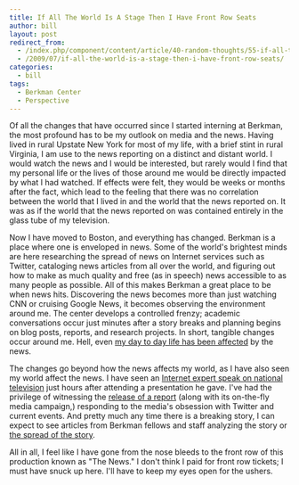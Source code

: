 ```yaml
---
title: If All The World Is A Stage Then I Have Front Row Seats
author: bill
layout: post
redirect_from:
  - /index.php/component/content/article/40-random-thoughts/55-if-all-the-world-is-a-stage-then-i-have-front-row-seats
  - /2009/07/if-all-the-world-is-a-stage-then-i-have-front-row-seats/
categories:
  - bill
tags:
  - Berkman Center
  - Perspective
---
```

Of all the changes that have occurred since I started interning at Berkman, the
most profound has to be my outlook on media and the news. Having lived in rural
Upstate New York for most of my life, with a brief stint in rural Virginia, I
am use to the news reporting on a distinct and distant world. I would watch the
news and I would be interested, but rarely would I find that my personal life
or the lives of those around me would be directly impacted by what I had
watched. If effects were felt, they would be weeks or months after the fact,
which lead to the feeling that there was no correlation between the world that
I lived in and the world that the news reported on. It was as if the world that
the news reported on was contained entirely in the glass tube of my television.

Now I have moved to Boston, and everything has changed. Berkman is a place
where one is enveloped in news. Some of the world's brightest minds are here
researching the spread of news on Internet services such as Twitter, cataloging
news articles from all over the world, and figuring out how to make as much
quality and free (as in speech) news accessible to as many people as possible.
All of this makes Berkman a great place to be when news hits. Discovering the
news becomes more than just watching CNN or cruising Google News, it becomes
observing the environment around me. The center develops a controlled frenzy;
academic conversations occur just minutes after a story breaks and planning
begins on blog posts, reports, and research projects. In short, tangible
changes occur around me. Hell, even [my day to day life has been affected][1]
by the news.

The changes go beyond how the news affects my world, as I have also seen my
world affect the news. I have seen an
[Internet expert speak on national television][2] just hours after attending a
presentation he gave. I've had the privilege of witnessing the
[release of a report][3] (along with its on-the-fly media campaign,) responding
to the media's obsession with Twitter and current events. And pretty much any
time there is a breaking story, I can expect to see articles from Berkman
fellows and staff analyzing the story or [the spread of the story][4].

All in all, I feel like I have gone from the nose bleeds to the front row of
this production known as "The News." I don't think I paid for front row
tickets; I must have snuck up here. I'll have to keep my eyes open for the
ushers.

 [1]: /2009/06/the-first-month/
 [2]: http://video.google.com/videoplay?docid=-2331062712702557921
 [3]: http://www.webecologyproject.org/
 [4]: http://www.ethanzuckerman.com/blog/2009/06/25/flock-part-two-twitter-and-the-news-cycle-perfect-together/
